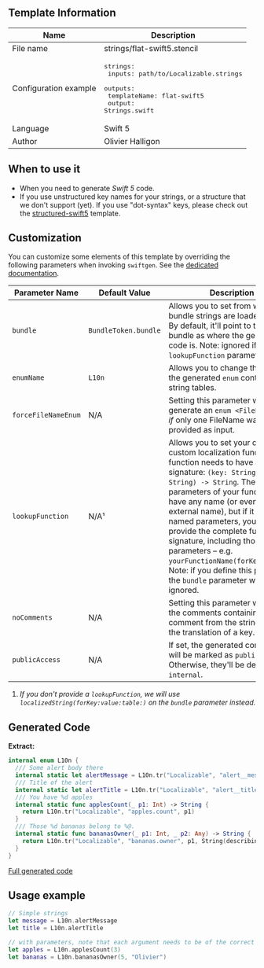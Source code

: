 ## Template Information

| Name      | Description       |
| --------- | ----------------- |
| File name | strings/flat-swift5.stencil |
| Configuration example | <pre>strings:<br />  inputs: path/to/Localizable.strings<br />  outputs:<br />    templateName: flat-swift5<br />    output: Strings.swift</pre> |
| Language | Swift 5 |
| Author | Olivier Halligon |

## When to use it

- When you need to generate *Swift 5* code.
- If you use unstructured key names for your strings, or a structure that we don't support (yet). If you use "dot-syntax" keys, please check out the [structured-swift5](structured-swift5.md) template.

## Customization

You can customize some elements of this template by overriding the following parameters when invoking `swiftgen`. See the [dedicated documentation](../../ConfigFile.md).

| Parameter Name | Default Value | Description |
| -------------- | ------------- | ----------- |
| `bundle` | `BundleToken.bundle` | Allows you to set from which bundle strings are loaded from. By default, it'll point to the same bundle as where the generated code is. Note: ignored if `lookupFunction` parameter is set. |
| `enumName` | `L10n` | Allows you to change the name of the generated `enum` containing all string tables. |
| `forceFileNameEnum` | N/A | Setting this parameter will generate an `enum <FileName>` _even if_ only one FileName was provided as input. |
| `lookupFunction` | N/A¹ | Allows you to set your own custom localization function. The function needs to have as signature: `(key: String, table: String) -> String`. The parameters of your function can have any name (or even no external name), but if it has named parameters, you must provide the complete function signature, including those named parameters – e.g. `yourFunctionName(forKey:table:)`. Note: if you define this parameter, the `bundle` parameter will be ignored. |
| `noComments` | N/A | Setting this parameter will disable the comments containing the comment from the strings file or the translation of a key. |
| `publicAccess` | N/A | If set, the generated constants will be marked as `public`. Otherwise, they'll be declared `internal`. |

1. _If you don't provide a `lookupFunction`, we will use `localizedString(forKey:value:table:)` on the `bundle` parameter instead._

## Generated Code

**Extract:**

```swift
internal enum L10n {
  /// Some alert body there
  internal static let alertMessage = L10n.tr("Localizable", "alert__message")
  /// Title of the alert
  internal static let alertTitle = L10n.tr("Localizable", "alert__title")
  /// You have %d apples
  internal static func applesCount(_ p1: Int) -> String {
    return L10n.tr("Localizable", "apples.count", p1)
  }
  /// Those %d bananas belong to %@.
  internal static func bananasOwner(_ p1: Int, _ p2: Any) -> String {
    return L10n.tr("Localizable", "bananas.owner", p1, String(describing: p2))
  }
}
```

[Full generated code](../../../Sources/TestUtils/Fixtures/Generated/Strings/flat-swift5/localizable.swift)

## Usage example

```swift
// Simple strings
let message = L10n.alertMessage
let title = L10n.alertTitle

// with parameters, note that each argument needs to be of the correct type
let apples = L10n.applesCount(3)
let bananas = L10n.bananasOwner(5, "Olivier")
```
